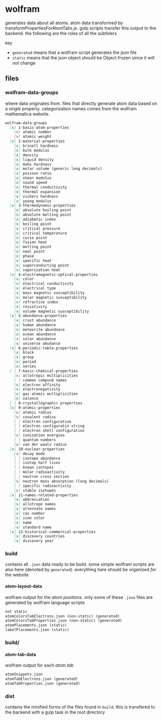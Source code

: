 # wolfram

generates data about all atoms. atom data transformed by transformPropertiesForAtomTabs.js. gulp scripts transfer this output to the backend. the following are the roles of all the subfolers

key

- `generated` means that a wolfram script generates the json file
- `static` means that the json object should be Object.frozen since it *will not* change

## files

### wolfram-data-groups

where data originates from. files that directly generate atom data based on a *single* property. categorization names comes from the wolfram mathematica website.

```md
wolfram-data-groups
  [x] 1-basic-atom-properties
    [x] atomic number
    [x] atomic weight
  [x] 2-material-properties
    [x] brinell hardness
    [x] bulk modulus
    [x] density
    [x] liquid density
    [x] mohs hardness
    [x] molar volume (generic long decimals)
    [x] poisson ratio
    [x] shear modulus
    [x] sound speed
    [x] thermal conductivity
    [x] thermal expansion
    [x] vickers hardness
    [x] young modulus
  [x] 3-thermodynamic-properties
    [x] absolute boiling point
    [x] absolute melting point
    [x] adiabatic index
    [x] boiling point
    [x] critical pressure
    [x] critical temperature
    [x] curie point
    [x] fusion heat
    [x] melting point
    [x] neel point
    [x] phase
    [x] specific heat
    [x] superconducting point
    [x] vaporization heat
  [x] 4-electromagnetic-optical-properties
    [x] color
    [x] electrical conductivity
    [x] electrical type
    [x] mass magnetic susceptibility
    [x] molar magnetic susceptibility
    [x] refractive index
    [x] resistivity
    [x] volume magnetic susceptibility
  [x] 5-abundance-properties
    [x] crust abundance
    [x] human abundance
    [x] meteorite abundnace
    [x] ocean abundance
    [x] solar abundance
    [x] universe abudance
  [x] 6-periodic-table-properties
    [x] block
    [x] group
    [x] period
    [x] series
  [ ] 7-basic-chemical-properties
    [x] allotropic multiplicities
    [ ] common compund names
    [x] electron affinity
    [x] electronegativity
    [x] gas atomic multiplicities
    [x] valence
  [ ] 8-crystallographic properties
  [x] 9-atomic-properties
    [x] atomic radius
    [x] covalent radius
    [ ] electron configuration
    [ ] electron configuratin string
    [ ] electron shell configuration
    [x] ionization energies
    [ ] quantum numbers
    [x] van der waals radius
  [x] 10-nuclear-properties
    [x] decay mode
    [ ] isotope abundance
    [ ] isotop half lives
    [ ] known isotopes
    [ ] molar radioactivity
    [ ] neutron cross section
    [x] neutron mass absorption (long decimals)
    [ ] specific radioactivity
    [x] stable isotopes
  [x] 11-names-related-properties
    [x] abbreviation
    [x] allotrope names
    [x] alternate names
    [x] cas number
    [x] icon color
    [x] name
    [x] standard name
  [x] 12-historical-commercial-properties
    [x] discovery countries
    [x] discovery year
```

### build

contains all `.json` data ready to be build. some simple wolfram scripts are also here (denoted by `generated`). everything here should be organized *for* the website

#### atom-layout-data

wolfram output for the *atom positions*. only some of these `.json` files are generated by wolfram language scripts

```md
not static
atomColorsTabElectrons.json (non-static) (generated)
atomColorsTabProperties.json (non-static) (generated)
atomPlacements.json (static)
labelPlacements.json (static)
```

### build/

#### atom-tab-data

wolfram output for each *atom tab*

```md
atomSnippets.json
atomTabElectrons.json (generated)
atomTabProperties.json (generated)
```

### dist

contains the minified forms of the files found in `build`. this is transfered to the backend with a gulp task in the root directory
